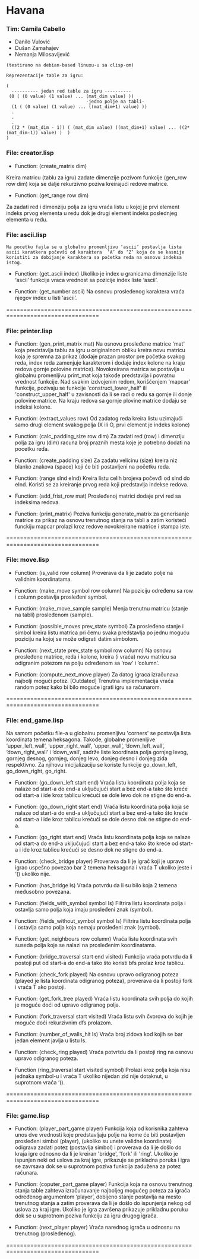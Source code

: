 # Havana

### Tim: Camila Cabello

* Danilo Vulović
* Dušan Zamahajev
* Nemanja Milosavljević
```
(testirano na debian-based linuxu-u sa clisp-om)
```

```
Reprezentacije table za igru:

(
  ---------- jedan red table za igru ----------
 (0 ( (0 value) (1 value) ... (mat_dim value) ))
                              -jedno polje na tabli-
  (1 ( (0 value) (1 value) ... ((mat_dim+1) value) ))
  .
  .
  .
  ((2 * (mat_dim - 1)) ( (mat_dim value) ((mat_dim+1) value) ... ((2*(mat_dim-1)) value) )  )
)
```

### File:  creator.lisp

* Function: (create_matrix dim)

Kreira matricu (tablu za igru) zadate dimenzije pozivom funkcije (gen_row row dim) koja se dalje rekurzivno poziva kreirajući redove matrice.
* Function: (get_range row dim)

Za zadati red i dimenziju polja za igru vraća listu u kojoj je prvi element indeks prvog elementa u redu dok je drugi element indeks poslednjeg elementa u redu.

### File: ascii.lisp
	Na pocetku fajla se u globalnu promenljivu ‘ascii’ postavlja lista ascii karatkera počevši od karaktera  ‘A’ do ‘Z’ koja će se kasnije koristiti za dobijanje karaktera sa početka reda na osnovu indeksa istog.

* Function: (get_ascii index)
	Ukoliko je index u granicama dimenzije liste ‘ascii’ funkcija vraca vrednost sa pozicije index liste ‘ascii’.

* Function: (get_number ascii)
	Na osnovu prosleđenog karaktera vraća njegov index u listi ‘ascii’.

=================================================================================
### File: printer.lisp

* Function: (gen_print_matrix mat)
	Na osnovu prosleđene matrice 'mat' koja predstavlja tablu za igru u originalnom obliku kreira novu matricu koja je spremna za prikaz (dodaje prazan prostor pre početka svakog reda, index reda zamenjuje karakterom i dodaje index kolone na kraju redova gornje polovine matrice). Novokreirana matrica se postavlja u globalnu promenljivu print_mat koja takođe predstavlja i povratnu vrednost funkcije.
	Nad svakim izdvojenim redom, korišćenjem 'mapcar' funkcije, pozivaju se funkcije 'construct_lower_half' ili 'construct_upper_half' u zavisnosti da li se radi o redu sa gornje ili donje polovine matrice. Na kraju redova sa gornje plovine matrice dodaju se indeksi kolone.


* Function: (extract_values row)
 	Od zadatog reda kreira listu uzimajući samo drugi element svakog polja (X ili O, prvi element je indeks kolone)

* Function: (calc_padding_size row dim)
	Za zadati red (row) i dimenziju polja za igru (dim) racuna broj praznih mesta koje je potrebno dodati na pocetku reda.

* Function: (create_padding size)
	Za zadatu velicinu (size) kreira niz blanko znakova (space) koji će biti postavljeni na početku reda.

* Function: (range sInd eInd)
	Kreira listu celih brojeva počevđi od sInd do eInd. Koristi se za kreiranje prvog reda koji predstavlja indekse redova.

* Function: (add_frist_row mat)
	Prosleđenoj matrici dodaje prvi red sa indeksima redova.

* Function: (print_matrix)
	Poziva funkciju generate_matrix za generisanje matrice za prikaz na osnovu trenutnog stanja na tabli a zatim koristeći funckiju mapcar prolazi kroz redove novokreirane matrice i stampa iste.


=================================================================================
### File: move.lisp

* Function: (is_valid row column)
	Proverava da li je zadato polje na validnim koordinatama.

* Function: (make_move symbol row column)
	Na poziciju određenu sa row i column postavlja prosleđeni symbol.


* Function: (make_move_sample sample)
	Menja trenutnu matricu (stanje na tabli) prosleđenom (sample).

* Function: (possible_moves prev_state symbol)
	Za prosleđeno stanje i simbol kreira listu matrica pri čemu svaka predstavlja po jednu moguću poziciju na kojoj se može odigrati datim simbolom.

* Function: (next_state prev_state symbol row column)
	Na osnovu prosleđene matrice, reda i kolone, kreira (i vraća) novu matricu sa odigranim potezom na polju određenom sa ‘row’ i ‘column’.

* Function: (compute_next_move player)
	Za datog igraca izračunava najbolji mogući potez.
    [Outdated] Trenutna implementacija vraća random potez kako bi bilo moguće igrati igru sa računarom.


=================================================================================
### File: end_game.lisp

Na samom početku file-a u globalnu promenljivu 'corners' se postavlja lista koordinata temena heksagona. Takođe, globalne promenljive ‘upper_left_wall’, ‘upper_right_wall’, ‘upper_wall’, ‘down_left_wall’, ‘down_right_wall’ i ‘down_wall’, sadrže liste koordinata polja gornjeg levog, gornjeg desnog, gornjeg, donjeg levo, donjeg desno i donjeg zida respektivno. Za njihovu inicijalizaciju se koriste funkcije go_down_left, go_down_right, go_right.

* Function: (go_down_left start end)
	Vraća listu koordinata polja koja se nalaze od start-a do end-a uključujući start a bez end-a tako što kreće od start-a i ide kroz tablicu krećući se dole levo dok ne stigne do end-a.

* Function: (go_down_right start end)
	Vraća listu koordinata polja koja se nalaze od start-a do end-a uključujući start a bez end-a tako što kreće od start-a i ide kroz tablicu krećući se dole desno dok ne stigne do end-a.

* Function: (go_right start end)
	Vraća listu koordinata polja koja se nalaze od start-a do end-a uključujući start a bez end-a tako što kreće od start-a i ide kroz tablicu krećući se desno dok ne stigne do end-a.

* Function: (check_bridge player)
	Proverava da li je igrač koji je upravo igrao uspešno povezao bar 2 temena heksagona i vraća T ukoliko jeste i ‘() ukoliko nije.

* Function: (has_bridge ls)
	Vraća potvrdu da li su bilo koja 2 temena međusobno povezana.

* Function: (fields_with_symbol symbol ls)
	Filtrira listu koordinata polja i ostavlja samo polja koja imaju prosleđeni znak (symbol).

* Function: (fields_without_symbol symbol ls)
	Filtrira listu koordinata polja i ostavlja samo polja koja nemaju prosleđeni znak (symbol).

* Function: (get_neighbours row column)
	Vraća listu koordinata svih suseda polja koje se nalazi na prosleđenim koordinatama.

* Function: (bridge_traversal start end visited)
	Funkcija vraća potvrdu da li postoji put od start-a do end-a tako što koristi bfs prolaz kroz tablicu.

* Function: (check_fork played)
	Na osnovu upravo odigranog poteza (played je lista koordinata odigranog poteza), proverava da li postoji fork i vraća T ako postoji.

* Function: (get_fork_tree played)
	Vraća listu koordinata svih polja do kojih je moguće doći od upravo odigranog polja.

* Function: (fork_traversal start visited)
	Vraća listu svih čvorova do kojih je moguće doći rekurzivnim dfs prolazom.

* Function: (number_of_walls_hit ls)
	Vraća broj zidova kod kojih se bar jedan element javlja u listu ls.       

* Function: (check_ring played)
	Vraća potvrtdu da li postoji ring na osnovu upravo odigranog poteza.



* Function (ring_traversal start visited symbol)
	Prolazi kroz polja koja nisu jednaka symbol-u i vraća T ukoliko nijedan zid nije dotaknut, u suprotnom vraća ‘().           


=================================================================================
### File: game.lisp

* Function: (player_part_game player)
	Funkcija koja od korisnika zahteva unos dve vrednosti koje predstavljaju polje na kome će biti postavljen prosleđeni simbol (player), (ukoliko su unete validne koordinate) odigrava zadati potez (postavlja simbol) i proverava da li je došlo do kraja igre odnosno da li je kreiran 'bridge', 'fork' ili 'ring'. Ukoliko je ispunjen neki od uslova za kraj igre, prikazuje se prikladna poruka i igra se zavrsava dok se u suprotnom poziva funkcija zadužena za potez računara.

* Function: (coputer_part_game player)
	Funkcija koja na osnovu trenutnog stanja table zahteva izračunavanje najboljeg mogućeg poteza za igrača određenog argumentom ‘player’, dobijeno stanje postavlja na mesto trenutnog stanja a zatim proverava da li je došlo do ispunjenja nekog od uslova za kraj igre. Ukoliko je igra završena prikazuje prikladnu poruku dok se u suprotnom poziva funkciju za igru drugog igrača.

* Function: (next_player player)
	Vraća narednog igrača u odnosnu na trenutnog (prosleđenog).



=================================================================================
